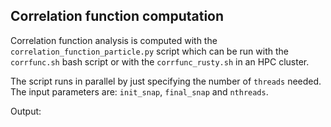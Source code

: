## Correlation function computation 

Correlation function analysis is computed with the `correlation_function_particle.py` script which can be run with the `corrfunc.sh` bash script or with 
the `corrfunc_rusty.sh` in an HPC cluster.

The script runs in parallel by just specifying the number of `threads` needed.  
The input parameters are: `init_snap`, `final_snap` and `nthreads`. 

Output: 

